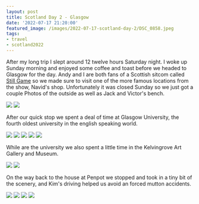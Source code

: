 ```yaml
---
layout: post
title: Scotland Day 2 - Glasgow
date: '2022-07-17 21:20:00'
featured_image: /images/2022-07-17-scotland-day-2/DSC_0858.jpeg
tags:
- travel
- scotland2022
---
```


After my long trip I slept around 12 twelve hours Saturday night. I woke up Sunday morning and enjoyed some coffee and toast before we headed to Glasgow for the day. Andy and I are both fans of a Scottish sitcom called [Still Game](https://www.netflix.com/title/80073432) so we made sure to visit one of the more famous locations from the show, Navid's shop. Unfortunately it was closed Sunday so we just got a couple Photos of the outside as well as Jack and Victor's bench.

<div class="gallery" data-columns="2">
	<img src="/images/2022-07-17-scotland-day-2/DSC_0813.jpeg">
	<img src="/images/2022-07-17-scotland-day-2/DSC_0816.jpeg">
</div>

After our quick stop we spent a deal of time at Glasgow University, the fourth oldest university in the english speaking world.

<div class="gallery" data-columns="3">
	<img src="/images/2022-07-17-scotland-day-2/IMG_0077.jpeg">
	<img src="/images/2022-07-17-scotland-day-2/DSC_0831.jpeg">
	<img src="/images/2022-07-17-scotland-day-2/DSC_0849.jpeg">
	<img src="/images/2022-07-17-scotland-day-2/DSC_0834.jpeg">
	<img src="/images/2022-07-17-scotland-day-2/DSC_0839.jpeg">
</div>

While are the university we also spent a little time in the Kelvingrove Art Gallery and Museum.

<div class="gallery" data-columns="2">
	<img src="/images/2022-07-17-scotland-day-2/DSC_0818.jpeg">
	<img src="/images/2022-07-17-scotland-day-2/IMG_0083.jpeg">
</div>

On the way back to the house at Penpot we stopped and took in a tiny bit of the scenery, and Kim's driving helped us avoid an forced mutton accidents.

<div class="gallery" data-columns="2">
	<img src="/images/2022-07-17-scotland-day-2/DSC_0877.jpeg">
	<img src="/images/2022-07-17-scotland-day-2/IMG_0090.jpeg">
	<img src="/images/2022-07-17-scotland-day-2/DSC_0890.jpeg">
	<img src="/images/2022-07-17-scotland-day-2/DSC_0921.jpeg">
</div>
